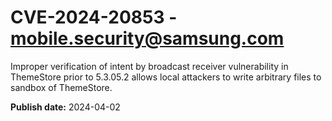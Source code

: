 # CVE-2024-20853 - mobile.security@samsung.com

Improper verification of intent by broadcast receiver vulnerability in ThemeStore prior to 5.3.05.2 allows local attackers to write arbitrary files to sandbox of ThemeStore.

**Publish date:** 2024-04-02
